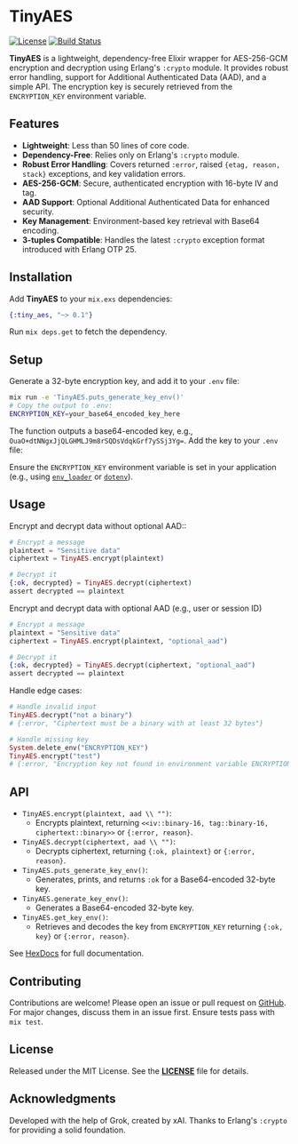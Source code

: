 # TinyAES

[![License](https://img.shields.io/badge/License-MIT-blue.svg)](https://github.com/Eygem/tiny_aes/blob/main/LICENSE)
[![Build Status](https://github.com/Eygem/tiny_aes/actions/workflows/ci.yml/badge.svg)](https://github.com/Eygem/tiny_aes/actions)

**TinyAES** is a lightweight, dependency-free Elixir wrapper for AES-256-GCM encryption and decryption using Erlang's `:crypto` module. It provides robust error handling, support for Additional Authenticated Data (AAD), and a simple API. The encryption key is securely retrieved from the `ENCRYPTION_KEY` environment variable.

## Features
- **Lightweight**: Less than 50 lines of core code.
- **Dependency-Free**: Relies only on Erlang's `:crypto` module.
- **Robust Error Handling**: Covers returned `:error`, raised `{etag, reason, stack}` exceptions, and key validation errors.
- **AES-256-GCM**: Secure, authenticated encryption with 16-byte IV and tag.
- **AAD Support**: Optional Additional Authenticated Data for enhanced security.
- **Key Management**: Environment-based key retrieval with Base64 encoding.
- **3-tuples Compatible**: Handles the latest `:crypto` exception format introduced with Erlang OTP 25.

## Installation

Add **TinyAES** to your `mix.exs` dependencies:
```elixir
{:tiny_aes, "~> 0.1"}
```
Run `mix deps.get` to fetch the dependency.

## Setup

Generate a 32-byte encryption key, and add it to your `.env` file:
```bash
mix run -e 'TinyAES.puts_generate_key_env()'
# Copy the output to .env:
ENCRYPTION_KEY=your_base64_encoded_key_here
```
The function outputs a base64-encoded key, e.g., `OuaO+dtNNgxJjQLGHMLJ9m8rSQDsVdqkGrf7ySSj3Yg=`. Add the key to your `.env` file:

Ensure the `ENCRYPTION_KEY` environment variable is set in your application (e.g., using [`env_loader`](https://github.com/Eygem/env_loader) or [`dotenv`](https://github.com/avdi/dotenv_elixir)).

## Usage

Encrypt and decrypt data without optional AAD::
```elixir
# Encrypt a message
plaintext = "Sensitive data"
ciphertext = TinyAES.encrypt(plaintext)

# Decrypt it
{:ok, decrypted} = TinyAES.decrypt(ciphertext)
assert decrypted == plaintext
```

Encrypt and decrypt data with optional AAD (e.g., user or session ID)
```elixir
# Encrypt a message
plaintext = "Sensitive data"
ciphertext = TinyAES.encrypt(plaintext, "optional_aad")

# Decrypt it
{:ok, decrypted} = TinyAES.decrypt(ciphertext, "optional_aad")
assert decrypted == plaintext
```

Handle edge cases:
```elixir
# Handle invalid input
TinyAES.decrypt("not a binary")
# {:error, "Ciphertext must be a binary with at least 32 bytes"}

# Handle missing key
System.delete_env("ENCRYPTION_KEY")
TinyAES.encrypt("test")
# {:error, "Encryption key not found in environment variable ENCRYPTION_KEY"}
```

## API

- `TinyAES.encrypt(plaintext, aad \\ "")`:
    - Encrypts plaintext, returning `<<iv::binary-16, tag::binary-16, ciphertext::binary>>` or `{:error, reason}`.
- `TinyAES.decrypt(ciphertext, aad \\ "")`:
    - Decrypts ciphertext, returning `{:ok, plaintext}` or `{:error, reason}`.
- `TinyAES.puts_generate_key_env()`:
    - Generates, prints, and returns `:ok` for a Base64-encoded 32-byte key.
- `TinyAES.generate_key_env()`:
    - Generates a Base64-encoded 32-byte key.
- `TinyAES.get_key_env()`:
    - Retrieves and decodes the key from `ENCRYPTION_KEY` returning `{:ok, key}` or `{:error, reason}`.



See [HexDocs](https://hex.pm/packages/tiny_aes) for full documentation.


## Contributing

Contributions are welcome! Please open an issue or pull request on [GitHub](https://github.com/Eygem/tiny_aes). For major changes, discuss them in an issue first. Ensure tests pass with `mix test`.


## License

Released under the MIT License. See the **[LICENSE](https://github.com/Eygem/tiny_aes/blob/main/LICENSE)** file for details.


## Acknowledgments

Developed with the help of Grok, created by xAI. Thanks to Erlang's `:crypto` for providing a solid foundation.


